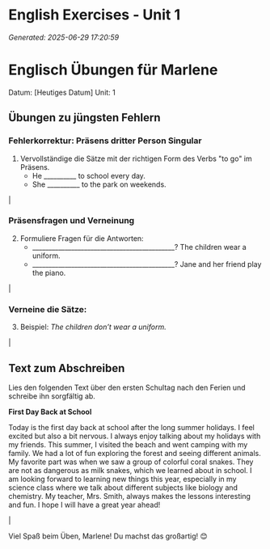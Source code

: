 # English Exercises - Unit 1
*Generated: 2025-06-29 17:20:59*

# Englisch Übungen für Marlene
Datum: [Heutiges Datum]
Unit: 1

## Übungen zu jüngsten Fehlern

### Fehlerkorrektur: Präsens dritter Person Singular
1. Vervollständige die Sätze mit der richtigen Form des Verbs "to go" im Präsens.
   - He __________ to school every day.
   - She __________ to the park on weekends.

|

### Präsensfragen und Verneinung
2. Formuliere Fragen für die Antworten:
   - ____________________________________________? The children wear a uniform.
   - ____________________________________________? Jane and her friend play the piano.

|

### Verneine die Sätze:
3. Beispiel: *The children don’t wear a uniform.*

|

## Text zum Abschreiben

Lies den folgenden Text über den ersten Schultag nach den Ferien und schreibe ihn sorgfältig ab.

**First Day Back at School**

Today is the first day back at school after the long summer holidays. I feel excited but also a bit nervous. I always enjoy talking about my holidays with my friends. This summer, I visited the beach and went camping with my family. We had a lot of fun exploring the forest and seeing different animals. My favorite part was when we saw a group of colorful coral snakes. They are not as dangerous as milk snakes, which we learned about in school. I am looking forward to learning new things this year, especially in my science class where we talk about different subjects like biology and chemistry. My teacher, Mrs. Smith, always makes the lessons interesting and fun. I hope I will have a great year ahead!

|

Viel Spaß beim Üben, Marlene! Du machst das großartig! 😊